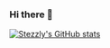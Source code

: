 ### Hi there 👋

[![Stezzly's GitHub stats](https://github-readme-stats-khaki-kappa.vercel.app/api?username=Stezzly&show_icons=true&count_private=true&include_all_commits=true)](https://github.com/anuraghazra/github-readme-stats)
